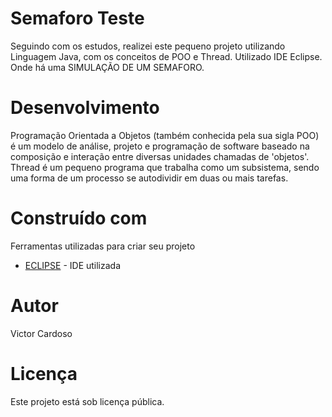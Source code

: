 # Semaforo Teste

Seguindo com os estudos, realizei este pequeno projeto utilizando Linguagem Java, com os conceitos de POO e Thread. Utilizado IDE Eclipse. Onde há uma SIMULAÇÃO DE UM SEMAFORO.


# Desenvolvimento

Programação Orientada a Objetos (também conhecida pela sua sigla POO) é um modelo de análise, projeto e programação de software baseado na composição e interação entre diversas unidades chamadas de 'objetos'.
Thread é um pequeno programa que trabalha como um subsistema, sendo uma forma de um processo se autodividir em duas ou mais tarefas.


# Construído com

Ferramentas utilizadas para criar seu projeto

* [ECLIPSE](http://www.eclipse.org/) - IDE utilizada

# Autor

Victor Cardoso


# Licença

Este projeto está sob licença pública.
